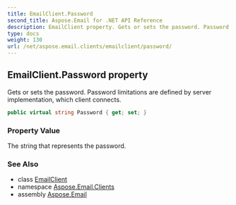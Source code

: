 ```yaml
---
title: EmailClient.Password
second_title: Aspose.Email for .NET API Reference
description: EmailClient property. Gets or sets the password. Password limitations are defined by server implementation which client connects
type: docs
weight: 130
url: /net/aspose.email.clients/emailclient/password/
---
```

## EmailClient.Password property

Gets or sets the password. Password limitations are defined by server implementation, which client connects.

```csharp
public virtual string Password { get; set; }
```

### Property Value

The string that represents the password.

### See Also

* class [EmailClient](../)
* namespace [Aspose.Email.Clients](../../emailclient/)
* assembly [Aspose.Email](../../../)


